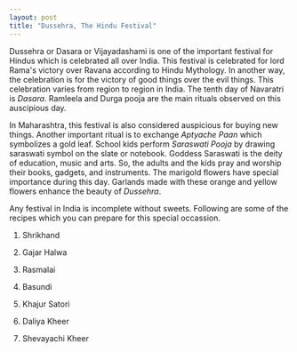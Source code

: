 ```yaml
---
layout: post
title: "Dussehra, The Hindu Festival"
---
```




Dussehra or Dasara or Vijayadashami is one of the important festival for Hindus which is celebrated all over India.  This festival is celebrated for lord Rama's victory over Ravana according to Hindu Mythology. In another way, the celebration is for the victory of good things over the evil things. This celebration varies from region to region in India. The tenth day of Navaratri is _Dasara_. Ramleela and Durga pooja  are the main rituals observed on this auscipious day.

In Maharashtra, this festival is also considered auspicious for buying new things. Another important ritual is to exchange _Aptyache Paan_ which symbolizes a gold leaf. School kids perform _Saraswati Pooja_ by drawing saraswati symbol on the slate or notebook. Goddess Saraswati is the deity of education, music and arts. So, the adults and the kids pray and worship their books, gadgets, and instruments. The marigold flowers have special importance during this day. Garlands made with these orange and yellow flowers enhance the beauty of _Dussehra_.

Any festival in India is incomplete without sweets. Following are some of the recipes which you can prepare for this special occassion. 

1. Shrikhand 

2. Gajar Halwa

3. Rasmalai

4. Basundi

5. Khajur Satori

6. Daliya Kheer

7. Shevayachi Kheer